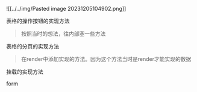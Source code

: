 
![[../../img/Pasted image 20231205104902.png]]



表格的操作按钮的实现方法
> 按照当时的想法，往内部塞一些方法

表格的分页的实现方法
> 在render中添加实现的方法。因为这个方法当时是render才能实现的数据

挂载的实现方法



form